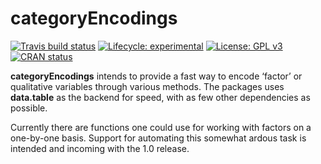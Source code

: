 
<!-- README.md is generated from README.Rmd. Please edit that file -->

# categoryEncodings

<!-- badges: start -->

[![Travis build
status](https://travis-ci.org/JSzitas/categoryEncodings.svg?branch=master)](https://travis-ci.org/JSzitas/categoryEncodings)
[![Lifecycle:
experimental](https://img.shields.io/badge/lifecycle-experimental-orange.svg)](https://www.tidyverse.org/lifecycle/#experimental)
[![License: GPL
v3](https://img.shields.io/badge/License-GPLv3-blue.svg)](https://www.gnu.org/licenses/gpl-3.0)
[![CRAN
status](https://www.r-pkg.org/badges/version/categoryEncodings)](https://CRAN.R-project.org/package=categoryEncodings)
<!-- badges: end -->

**categoryEncodings** intends to provide a fast way to encode ‘factor’
or qualitative variables through various methods. The packages uses
**data.table** as the backend for speed, with as few other dependencies
as possible.

Currently there are functions one could use for working with factors on
a one-by-one basis. Support for automating this somewhat ardous task is
intended and incoming with the 1.0 release.
